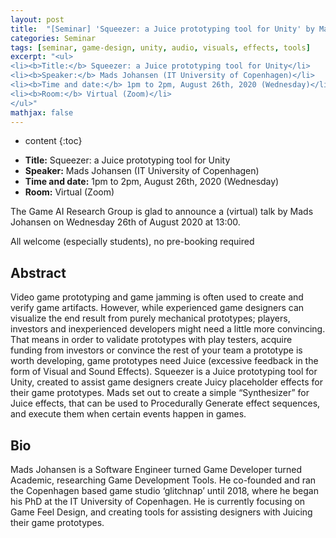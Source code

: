 ```yaml
---
layout: post
title:  "[Seminar] 'Squeezer: a Juice prototyping tool for Unity' by Mads Johansen"
categories: Seminar
tags: [seminar, game-design, unity, audio, visuals, effects, tools]
excerpt: "<ul>
<li><b>Title:</b> Squeezer: a Juice prototyping tool for Unity</li>
<li><b>Speaker:</b> Mads Johansen (IT University of Copenhagen)</li> 
<li><b>Time and date:</b> 1pm to 2pm, August 26th, 2020 (Wednesday)</li>
<li><b>Room:</b> Virtual (Zoom)</li>
</ul>"
mathjax: false
---
```


* content
{:toc}

<ul>
<li><b>Title:</b> Squeezer: a Juice prototyping tool for Unity</li>
<li><b>Speaker:</b> Mads Johansen (IT University of Copenhagen)</li> 
<li><b>Time and date:</b> 1pm to 2pm, August 26th, 2020 (Wednesday)</li>
<li><b>Room:</b> Virtual (Zoom)</li>
</ul>

The Game AI Research Group is glad to announce a (virtual) talk by Mads Johansen on Wednesday 26th of August 2020 at 13:00.

All welcome (especially students), no pre-booking required 

## Abstract

Video game prototyping and game jamming is often used to create and verify game artifacts. However, while experienced game designers can visualize the end result from purely mechanical prototypes; players, investors and inexperienced developers might need a little more convincing. That means in order to validate prototypes with play testers, acquire funding from investors or convince the rest of your team a prototype is worth developing, game prototypes need Juice (excessive feedback in the form of Visual and Sound Effects). Squeezer is a Juice prototyping tool for Unity, created to assist game designers create Juicy placeholder effects for their game prototypes. Mads set out to create a simple “Synthesizer” for Juice effects, that can be used to Procedurally Generate effect sequences, and execute them when certain events happen in games.

## Bio

Mads Johansen is a Software Engineer turned Game Developer turned Academic, researching Game Development Tools. He co-founded and ran the Copenhagen based game studio ‘glitchnap’ until 2018, where he began his PhD at the IT University of Copenhagen. He is currently focusing on Game Feel Design, and creating tools for assisting designers with Juicing their game prototypes.
